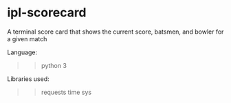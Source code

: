 # ipl-scorecard
A terminal score card that shows the current score, batsmen, and bowler for a given match


Language: 
>> python 3

Libraries used:
>> requests
>> time
>> sys

